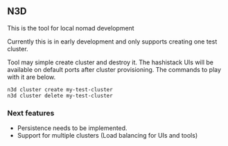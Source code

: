 ## N3D
This is the tool for local nomad development

Currently this is in early development and only supports creating one test cluster.

Tool may simple create cluster and destroy it. The hashistack UIs will be available on default ports after cluster provisioning.
The commands to play with it are below. 

```
n3d cluster create my-test-cluster
n3d cluster delete my-test-cluster
```

### Next features
- Persistence needs to be implemented. 
- Support for multiple clusters (Load balancing for UIs and tools)